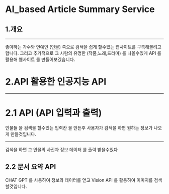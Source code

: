 # AI_based Article Summary Service

## 1.개요
***
좋아하는 가수와 연예인 (인물) 쪽으로 검색을 쉽게 할수있는 웹사이트를 구축해볼려고 합니다.
그리고 추가적으로 그 사람의 유명한 (작품,노래,드라마) 를 나올수있게 API 를 활용해 웹사이트 를 만들어보겠습니다.
# 2.API 활용한 인공지능 API
***
# 2.1 API (API 입력과 출력)
인물들 을 검색을 할수있는 입력칸 을 만든후 사용자가 검색을 하면 원하는 정보가 나오게 만들것입니다.
***
검색을 하면 그 인물의 사진과 정보 데이터 를 출력 받을수있다
## 2.2 문서 요약 API
CHAT GPT 를 사용하여 정보와 데이터를 얻고 Vision API 를 활용하여 이미지를 검색 할것입니다.
